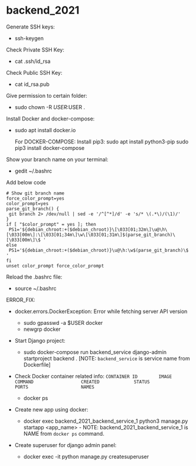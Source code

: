 # backend_2021

Generate SSH keys:
- ssh-keygen

Check Private SSH Key:
- cat .ssh/id_rsa

Check Public SSH Key:
- cat id_rsa.pub

Give permission to certain folder:
- sudo chown -R $USER:$USER .

Install Docker and docker-compose:
- sudo apt  install docker.io

    For DOCKER-COMPOSE:
        Install pip3:
            sudo apt install python3-pip
        sudo pip3 install docker-compose


Show your branch name on your terminal:

- gedit  ~/.bashrc

Add below code
```
# Show git branch name
force_color_prompt=yes
color_prompt=yes
parse_git_branch() {
 git branch 2> /dev/null | sed -e '/^[^*]/d' -e 's/* \(.*\)/(\1)/'
}
if [ "$color_prompt" = yes ]; then
 PS1='${debian_chroot:+($debian_chroot)}\[\033[01;32m\]\u@\h\[\033[00m\]:\[\033[01;34m\]\w\[\033[01;31m\]$(parse_git_branch)\[\033[00m\]\$ '
else
 PS1='${debian_chroot:+($debian_chroot)}\u@\h:\w$(parse_git_branch)\$ '
fi
unset color_prompt force_color_prompt
```

Reload the .bashrc file:
- source ~/.bashrc


ERROR_FIX:

- docker.errors.DockerException: Error while fetching server API version

    - sudo gpasswd -a $USER docker
    - newgrp docker


- Start Django project:
    
    -  sudo docker-compose run backend_service django-admin startproject backend . [NOTE: `backend_service` is service name from Dockerfile]


- Check Docker container related info:
    ```CONTAINER ID        IMAGE               COMMAND                  CREATED             STATUS              PORTS                    NAMES```
    - docker ps


- Create new app using docker:

    - docker exec backend_2021_backend_service_1 python3 manage.py startapp <app_name>
            - NOTE: backend_2021_backend_service_1 is NAME from `docker ps` command.

- Create superuser for django admin panel:
    - docker exec -it <dockercontainerid> python manage.py createsuperuser